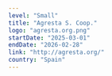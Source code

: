 ```yaml
---
level: "Small"
title: "Agresta S. Coop."
logo: "agresta.org.png"
startDate: "2025-03-01"
endDate: "2026-02-28"
link: "http://agresta.org/"
country: "Spain"
---
```

